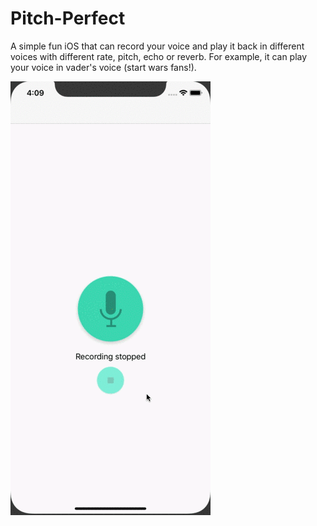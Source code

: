 # Pitch-Perfect
A simple fun iOS that can record your voice and play it back in different voices with different rate, pitch, echo or reverb. For example, it can play your voice in vader's voice (start wars fans!).

![demo](demo/video.gif)
